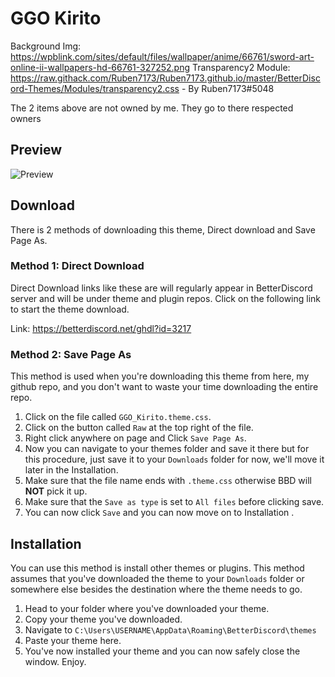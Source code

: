 # GGO Kirito
Background Img: https://wpblink.com/sites/default/files/wallpaper/anime/66761/sword-art-online-ii-wallpapers-hd-66761-327252.png 
Transparency2 Module: https://raw.githack.com/Ruben7173/Ruben7173.github.io/master/BetterDiscord-Themes/Modules/transparency2.css - By Ruben7173#5048

The 2 items above are not owned by me. They go to there respected owners


## Preview
![Preview](https://raw.githubusercontent.com/VaporousCreeper/BetterDiscord-ThemesAndPlugins/master/Themes/GGO_Kirito/GGOThumbnail.PNG)


## Download
There is 2 methods of downloading this theme, Direct download and Save Page As.

### Method 1: Direct Download
Direct Download links like these are will regularly appear in BetterDiscord server and will be under theme and plugin repos. Click on the following link to start the theme download.

Link: https://betterdiscord.net/ghdl?id=3217

### Method 2: Save Page As
This method is used when you're downloading this theme from here, my github repo, and you don't want to waste your time downloading the entire repo.

1. Click on the file called `GGO_Kirito.theme.css`.
1. Click on the button called `Raw` at the top right of the file.
1. Right click anywhere on page and Click `Save Page As`.
1. Now you can navigate to your themes folder and save it there but for this procedure, just save it to your `Downloads` folder for now, we'll move it later in the Installation.
1. Make sure that the file name ends with `.theme.css` otherwise BBD will **NOT** pick it up.
1. Make sure that the `Save as type` is set to `All files` before clicking save.
1. You can now click `Save` and you can now move on to Installation .

## Installation
You can use this method is install other themes or plugins. This method assumes that you've downloaded the theme to your `Downloads` folder or somewhere else besides the destination where the theme needs to go.

1. Head to your folder where you've downloaded your theme. 
1. Copy your theme you've downloaded. 
1. Navigate to `C:\Users\USERNAME\AppData\Roaming\BetterDiscord\themes`
1. Paste your theme here. 
1. You've now installed your theme and you can now safely close the window. Enjoy.

